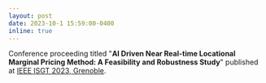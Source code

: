 ```yaml
---
layout: post
date: 2023-10-1 15:59:00-0400
inline: true
---
```


Conference proceeding titled "**AI Driven Near Real-time Locational Marginal Pricing Method: A Feasibility and Robustness Study**" published at <a href="http://ieee-isgt-europe.org/">IEEE ISGT 2023, Grenoble</a>.